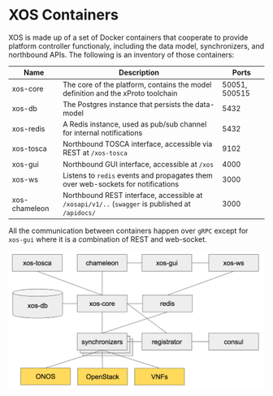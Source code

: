 # XOS Containers

XOS is made up of a set of Docker containers that cooperate to provide platform
controller functionaly, including the data model, synchronizers, and northbound
APIs. The following is an inventory of those containers:

| Name | Description | Ports |
| ---- | ----------- | ----- |
| xos-core | The core of the platform, contains the model definition and the xProto toolchain | 50051, 500515 |
| xos-db | The Postgres instance that persists the data-model | 5432 |
| xos-redis | A Redis instance, used as pub/sub channel for internal notifications | 5432 |
| xos-tosca | Northbound TOSCA interface, accessible via REST at `/xos-tosca`| 9102|
| xos-gui | Northbound GUI interface, accessible at `/xos`| 4000|
| xos-ws | Listens to `redis` events and propagates them over web-sockets for notifications| 3000|
| xos-chameleon | Northbound REST interface, accessible at `/xosapi/v1/..` (`swagger` is published at `/apidocs/`| 3000|

All the communication between containers happen over `gRPC` except for
`xos-gui` where it is a combination of REST and web-socket.

![xos-containers](./static/xos_containers.png)
